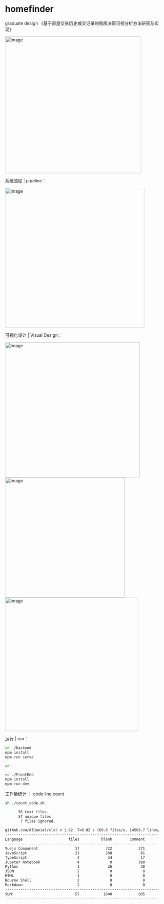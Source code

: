 # homefinder
graduate design 《基于房屋交易历史成交记录的购房决策可视分析方法研究与实现》

<img width="446" alt="image" src="https://user-images.githubusercontent.com/50841088/173733071-98cb9d5e-f8f3-43eb-b302-cde75e74261b.png">

系统流程 | pipeline：

<img width="456" alt="image" src="https://user-images.githubusercontent.com/50841088/173733099-1390fc41-6410-4e7a-997f-250721c38789.png">

可视化设计 | Visual Design：

<img width="441" alt="image" src="https://user-images.githubusercontent.com/50841088/173733130-4f8ed62e-1813-4cd6-8a02-2b48237eb16f.png">

<img width="392" alt="image" src="https://user-images.githubusercontent.com/50841088/173733148-1c499e14-6f51-4e4d-a25f-798b28278a44.png">

<img width="436" alt="image" src="https://user-images.githubusercontent.com/50841088/173733166-62e0b232-b947-42f4-8c3e-5989b80493cd.png">

运行 | run：

```sh
cd ./Backend
npm install
npm run serve

cd ..

cd ./FrontEnd
npm install 
npm run dev
```

工作量统计 ｜ code line count

```sh
sh ./count_code.sh 

      58 text files.
      57 unique files.                              
       7 files ignored.
       
github.com/AlDanial/cloc v 1.92  T=0.82 s (69.6 files/s, 14508.7 lines/s)
-------------------------------------------------------------------------------
Language                     files          blank        comment           code
-------------------------------------------------------------------------------
Vuejs Component                 17            722            271           6586
JavaScript                      21            268             81           2671
TypeScript                       4             24             17            333
Jupyter Notebook                 4              0            398            225
Python                           1             26             38            111
JSON                             5              0              0             91
HTML                             1              0              0             13
Bourne Shell                     2              0              0              2
Markdown                         2              0              0              2
-------------------------------------------------------------------------------
SUM:                            57           1040            805          10034
-------------------------------------------------------------------------------
```
